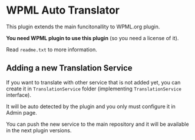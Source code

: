 # WPML Auto Translator

This plugin extends the main funcitonallity to WPML.org plugin.

**You need WPML plugin to use this plugin** (so you need a license of it).

Read ```readme.txt``` to more information.

## Adding a new Translation Service

If you want to translate with other service that is not added yet, you can create it in ```TranslationService``` folder (implementing ```TranslationService``` interface).

It will be auto detected by the plugin and you only must configure it in Admin page.

You can push the new service to the main repository and it will be available in the next plugin versions.